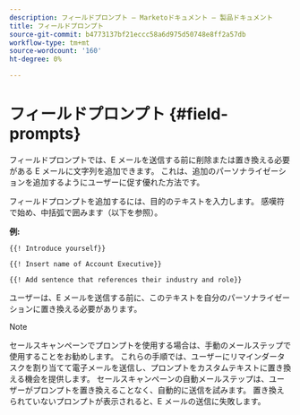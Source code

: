 ```yaml
---
description: フィールドプロンプト — Marketoドキュメント — 製品ドキュメント
title: フィールドプロンプト
source-git-commit: b4773137bf21eccc58a6d975d50748e8ff2a57db
workflow-type: tm+mt
source-wordcount: '160'
ht-degree: 0%

---
```


# フィールドプロンプト {#field-prompts}

フィールドプロンプトでは、E メールを送信する前に削除または置き換える必要がある E メールに文字列を追加できます。 これは、追加のパーソナライゼーションを追加するようにユーザーに促す優れた方法です。

フィールドプロンプトを追加するには、目的のテキストを入力します。 感嘆符で始め、中括弧で囲みます（以下を参照）。

**例:**

`{{! Introduce yourself}}`

`{{! Insert name of Account Executive}}`

`{{! Add sentence that references their industry and role}}`

<p>ユーザーは、E メールを送信する前に、このテキストを自分のパーソナライゼーションに置き換える必要があります。

>[!NOTE]
>
>セールスキャンペーンでプロンプトを使用する場合は、手動のメールステップで使用することをお勧めします。 これらの手順では、ユーザーにリマインダータスクを割り当てて電子メールを送信し、プロンプトをカスタムテキストに置き換える機会を提供します。 セールスキャンペーンの自動メールステップは、ユーザーがプロンプトを置き換えることなく、自動的に送信を試みます。 置き換えられていないプロンプトが表示されると、E メールの送信に失敗します。
